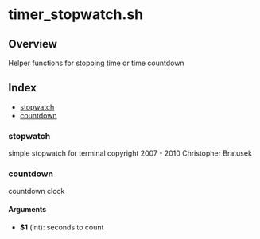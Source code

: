 # timer_stopwatch.sh

## Overview

Helper functions for stopping time or time countdown

## Index

* [stopwatch](#stopwatch)
* [countdown](#countdown)

### stopwatch

simple stopwatch for terminal
copyright 2007 - 2010 Christopher Bratusek

### countdown

countdown clock

#### Arguments

* **$1** (int): seconds to count

